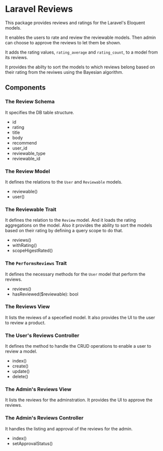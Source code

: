 # Laravel Reviews

This package provides reviews and ratings for the Laravel's Eloquent models.

It enables the users to rate and review the reviewable models. Then admin can
choose to approve the reviews to let them be shown.

It adds the rating values, `rating_average` and `rating_count`, to a model from
its reviews.

It provides the abilty to sort the models to which reviews belong based on their
rating from the reviwes using the Bayesian algorithm.

## Components

### The Review Schema

It specifies the DB table structure.

* id
* rating
* title
* body
* recommend
* user_id
* reviewable_type
* reviewable_id


### The Review Model

It defines the relations to the `User` and `Reviewable` models.

* reviewable()
* user()

### The Reviewable Trait

It defines the relation to the `Review` model. And it loads the rating
aggregations on the model. Also it provides the ability to sort the models
based on their rating by defining a query scope to do that.

* reviews()
* withRating()
* scopeHigestRated()

### The `PerformsReviews` Trait

It defines the necessary methods for the `User` model that perform the reviews.

* reviews()
* hasReviewed($reviewable): bool


### The Reviews View

It lists the reviews of a specefied model. It also provides the UI to the user
to review a product.

### The User's Reviews Controller

It defines the method to handle the CRUD operations to
enable a user to review a model.

* index()
* create()
* update()
* delete()

### The Admin's Reviews View

It lists the reviews for the adminstration. It provides the UI to approve the
reviews.

### The Admin's Reviews Controller

It handles the listing and approval of the reviews for the admin.

* index()
* setApprovalStatus()